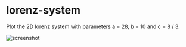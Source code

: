 # lorenz-system

Plot the 2D lorenz system with parameters a = 28, b = 10 and c = 8 / 3.

![screenshot](https://imgur.com/a/eDjn5gL.png)
